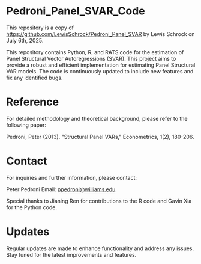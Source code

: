 # Pedroni_Panel_SVAR_Code
This repository is a copy of https://github.com/LewisSchrock/Pedroni_Panel_SVAR by Lewis Schrock on July 6th, 2025.

This repository contains Python, R, and RATS code for the estimation of Panel Structural Vector Autoregressions (SVAR).
This project aims to provide a robust and efficient implementation for estimating Panel Structural VAR models.
The code is continuously updated to include new features and fix any identified bugs.

# Reference
For detailed methodology and theoretical background, please refer to the following paper:

Pedroni, Peter (2013). "Structural Panel VARs," Econometrics, 1(2), 180-206.

# Contact
For inquiries and further information, please contact:

Peter Pedroni
Email: ppedroni@williams.edu

Special thanks to Jianing Ren for contributions to the R code and Gavin Xia for the Python code.

# Updates
Regular updates are made to enhance functionality and address any issues.
Stay tuned for the latest improvements and features.
